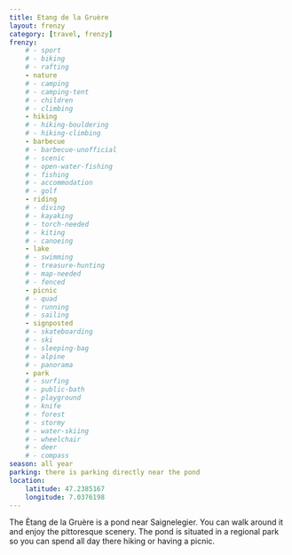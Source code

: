 ```yaml
---
title: Etang de la Gruère
layout: frenzy
category: [travel, frenzy]
frenzy:
    # - sport
    # - biking
    # - rafting
    - nature
    # - camping
    # - camping-tent
    # - children
    # - climbing
    - hiking
    # - hiking-bouldering
    # - hiking-climbing
    - barbecue
    # - barbecue-unofficial
    # - scenic
    # - open-water-fishing
    # - fishing
    # - accommodation
    # - golf
    - riding
    # - diving
    # - kayaking
    # - torch-needed
    # - kiting
    # - canoeing
    - lake
    # - swimming
    # - treasure-hunting
    # - map-needed
    # - fenced
    - picnic
    # - quad
    # - running
    # - sailing
    - signposted
    # - skateboarding
    # - ski
    # - sleeping-bag
    # - alpine
    # - panorama
    - park
    # - surfing
    # - public-bath
    # - playground
    # - knife
    # - forest
    # - stormy
    # - water-skiing
    # - wheelchair
    # - deer
    # - compass
season: all year
parking: there is parking directly near the pond
location:
    latitude: 47.2385167
    longitude: 7.0376198
---
```


The Ètang de la Gruère is a pond near Saignelegier. You can walk around it and enjoy the pittoresque scenery. The pond is situated in a regional park so you can spend all day there hiking or having a picnic.